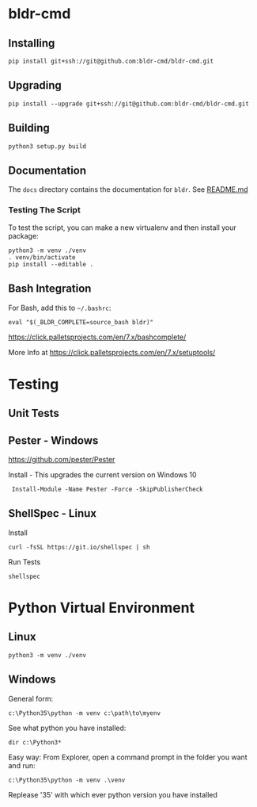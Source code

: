 # bldr-cmd


## Installing

```
pip install git+ssh://git@github.com:bldr-cmd/bldr-cmd.git
```

## Upgrading

```
pip install --upgrade git+ssh://git@github.com:bldr-cmd/bldr-cmd.git
```

## Building

```
python3 setup.py build
```

## Documentation

The `docs` directory contains the documentation for `bldr`. See [README.md](docs/README.md)

### Testing The Script
To test the script, you can make a new virtualenv and then install your package:

```
python3 -m venv ./venv
. venv/bin/activate
pip install --editable .
```

## Bash Integration

For Bash, add this to `~/.bashrc`:
```
eval "$(_BLDR_COMPLETE=source_bash bldr)"
```
https://click.palletsprojects.com/en/7.x/bashcomplete/


More Info at
https://click.palletsprojects.com/en/7.x/setuptools/


# Testing 

## Unit Tests
## Pester - Windows

https://github.com/pester/Pester

Install - This upgrades the current version on Windows 10
```
 Install-Module -Name Pester -Force -SkipPublisherCheck
```

## ShellSpec - Linux

Install

```
curl -fsSL https://git.io/shellspec | sh
```

Run Tests
```
shellspec
```

# Python Virtual Environment

## Linux 

```
python3 -m venv ./venv
```

## Windows
General form:
```
c:\Python35\python -m venv c:\path\to\myenv
```

See what python you have installed:
```
dir c:\Python3*
```

Easy way:
From Explorer, open a command prompt in the folder you want and run:
```
c:\Python35\python -m venv .\venv
```
Replease '35' with which ever python version you have installed
